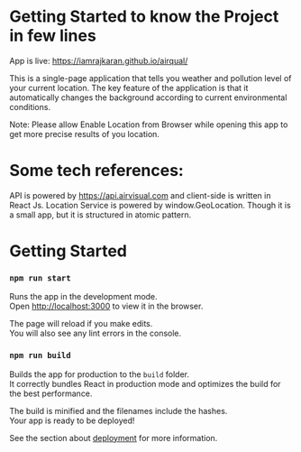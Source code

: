 # Getting Started to know the Project in few lines
App is live: https://iamrajkaran.github.io/airqual/

This is a single-page application that tells you weather and pollution level of your current location.
The key feature of the application is that it automatically changes the background according to current environmental conditions.

Note: Please allow Enable Location from Browser while opening this app to get more precise results of you location.

# Some tech references:
API is powered by https://api.airvisual.com and client-side is written in React Js.
Location Service is powered by window.GeoLocation.
Though it is a small app, but it is structured in atomic pattern.

# Getting Started

### `npm run start`

Runs the app in the development mode.\
Open [http://localhost:3000](http://localhost:3000) to view it in the browser.

The page will reload if you make edits.\
You will also see any lint errors in the console.

### `npm run build`

Builds the app for production to the `build` folder.\
It correctly bundles React in production mode and optimizes the build for the best performance.

The build is minified and the filenames include the hashes.\
Your app is ready to be deployed!

See the section about [deployment](https://facebook.github.io/create-react-app/docs/deployment) for more information.
